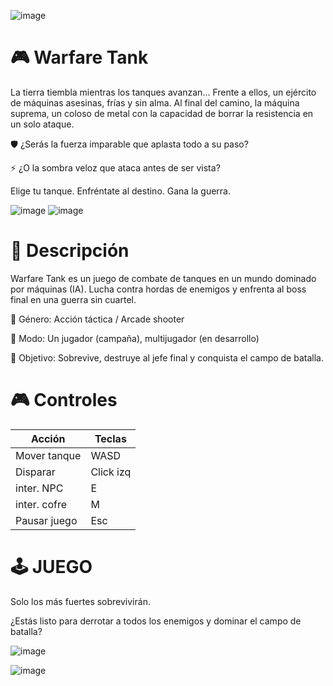 ![image](https://github.com/user-attachments/assets/e22062e8-5fc2-4cbd-b112-b9d4693a33c1)

# 🎮 Warfare Tank

La tierra tiembla mientras los tanques avanzan...
Frente a ellos, un ejército de máquinas asesinas, frías y sin alma.
Al final del camino, la máquina suprema, un coloso de metal con la capacidad de borrar la resistencia en un solo ataque.

🛡️ ¿Serás la fuerza imparable que aplasta todo a su paso?

⚡ ¿O la sombra veloz que ataca antes de ser vista?

Elige tu tanque. Enfréntate al destino. Gana la guerra.

![image](https://github.com/user-attachments/assets/8f850c8d-8989-4b2d-ac4b-eef331066e3c)
![image](https://github.com/user-attachments/assets/96004c1c-4c27-484f-951f-308481ef61f9)

# 📌 Descripción
Warfare Tank es un juego de combate de tanques en un mundo dominado por máquinas (IA). Lucha contra hordas de enemigos y enfrenta al boss final en una guerra sin cuartel.

🎯 Género: Acción táctica / Arcade shooter

🧠 Modo: Un jugador (campaña), multijugador (en desarrollo)

🎯 Objetivo: Sobrevive, destruye al jefe final y conquista el campo de batalla.

# 🎮 Controles

| Acción       | Teclas          |
| ------------ | --------------- |
| Mover tanque | WASD            |
| Disparar     | Click izq       |
| inter. NPC   | E               |
| inter. cofre | M               |
| Pausar juego | Esc             |

# 🕹️ JUEGO

Solo los más fuertes sobrevivirán.

¿Estás listo para derrotar a todos los enemigos y dominar el campo de batalla?

![image](https://github.com/user-attachments/assets/9ece655e-3163-4080-baaa-9bec7505abc7)

![image](https://github.com/user-attachments/assets/5879bb42-5d23-4136-95e6-a41f84a472eb)














